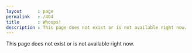 ```yaml
---
layout      : page
permalink   : /404
title       : Whoops!
description : This page does not exist or is not available right now.
---
```


This page does not exist or is not available right now.
